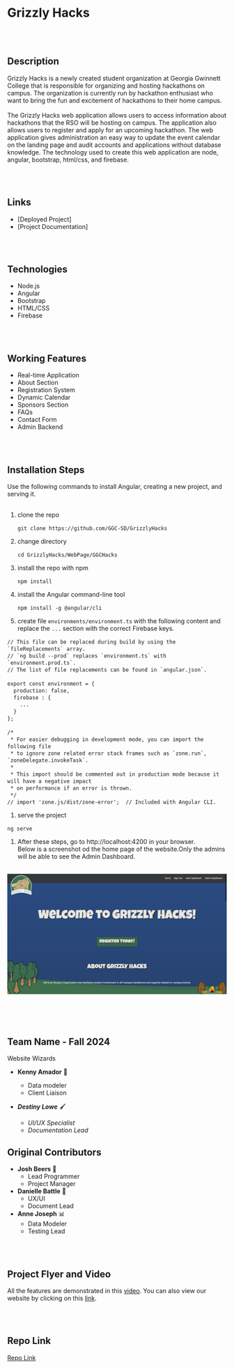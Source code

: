 # Grizzly Hacks
<br></br>
## Description
Grizzly Hacks is a newly created student organization at Georgia Gwinnett College that is responsible for organizing and hosting hackathons on campus. The organization is currently run by hackathon enthusiast who want to bring the fun and excitement of hackathons to their home campus. <br /><br />
The Grizzly Hacks web application allows users to access information about hackathons that the RSO will be hosting on campus. The application also allows users to register and apply for an upcoming hackathon. The web application gives administration an easy way to update the event calendar on the landing page and audit accounts and applications without database knowledge. The technology used to create this web application are node, angular, bootstrap, html/css, and firebase.

<br></br>
## Links
- [Deployed Project]
- [Project Documentation]

<br></br>
## Technologies
- Node.js
- Angular
- Bootstrap
- HTML/CSS
- Firebase

<br></br>
## Working Features
 - Real-time Application
 - About Section
 - Registration System
 - Dynamic Calendar
 - Sponsors Section
 - FAQs
 - Contact Form
 - Admin Backend

<br></br>
## Installation Steps
Use the following commands to install Angular, creating a new project, and serving it. <br /><br />

1. clone the repo
    ```
    git clone https://github.com/GGC-SD/GrizzlyHacks
    ```
1. change directory
    ```
    cd GrizzlyHacks/WebPage/GGCHacks
    ```
1. install the repo with npm
    ```
    npm install
    ```
1. install the Angular command-line tool
    ```
    npm install -g @angular/cli
    ```
1. create file `environments/environment.ts` with the following content and replace the `...` section with the correct Firebase keys.
```
// This file can be replaced during build by using the `fileReplacements` array.
// `ng build --prod` replaces `environment.ts` with `environment.prod.ts`.
// The list of file replacements can be found in `angular.json`.

export const environment = {
  production: false,
  firebase : {
    ...
  }
};

/*
 * For easier debugging in development mode, you can import the following file
 * to ignore zone related error stack frames such as `zone.run`, `zoneDelegate.invokeTask`.
 *
 * This import should be commented out in production mode because it will have a negative impact
 * on performance if an error is thrown.
 */
// import 'zone.js/dist/zone-error';  // Included with Angular CLI.
```
1. serve the project
```
ng serve
```
1. After these steps, go to http://localhost:4200 in your browser.<br />Below is a screenshot od the home page of the website.Only the admins will be able to see the Admin Dashboard.<br /><br />
 
 ![](Documentation/WebPage.png)<br /><br />
 
<br></br>
## Team Name - Fall 2024
Website Wizards

* **Kenny Amador** :construction_worker:
  * Data modeler
  * Client Liaison

* **_Destiny Lowe_** :paintbrush:
  * _UI/UX Specialist_
  * _Documentation Lead_
 
## Original Contributors
* **Josh Beers** :crown:
  * Lead Programmer
  * Project Manager
* **Danielle Battle** :art:
  * UX/UI 
  * Document Lead
* **Anne Joseph** :bar_chart:
  * Data Modeler
  * Testing Lead

<br></br>
## Project Flyer and Video
All the features are demonstrated in this [video](https://www.youtube.com/watch?v=1dRrcsm5qKo).
You can also view our website by clicking on this [link](https://grizzly-hacks.web.app).

<br></br>
## Repo Link
 [Repo Link](https://github.com/GGC-SD/GrizzlyHacks)
